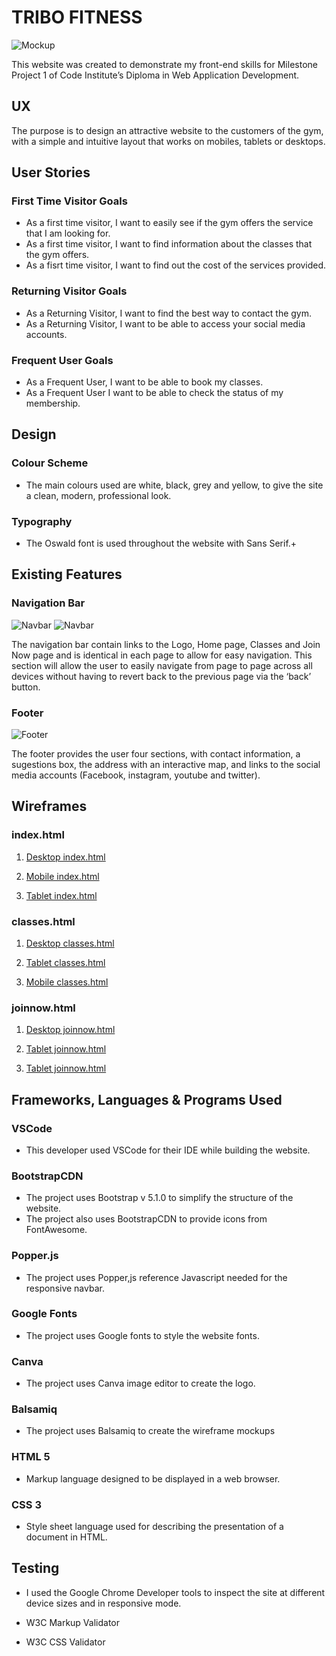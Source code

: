 # TRIBO FITNESS

![Mockup](../gym-project/assets/img/true.png)

This website was created to demonstrate my front-end skills for Milestone Project 1 of Code Institute’s Diploma in Web Application Development. 
## UX

The purpose is to design an attractive website to the customers of the gym, with a simple and intuitive layout that works on mobiles, tablets or desktops.

## User Stories
### First Time Visitor Goals

- As a first time visitor, I want to easily see if the gym offers the service that I am looking for.
- As a first time visitor, I want to find information about the classes that the gym offers.
- As a fisrt time visitor, I want to find out the cost of the services provided.

### Returning Visitor Goals
- As a Returning Visitor, I want to find the best way to contact the gym.
- As a Returning Visitor, I want to be able to access your social media accounts.

### Frequent User Goals
- As a Frequent User, I want to be able to book my classes.
- As a Frequent User I want to be able to check the status of my membership.



## Design
### Colour Scheme

- The main colours used are white, black, grey and yellow, to give the site a clean, modern, professional look.

### Typography

- The Oswald font is used throughout the website with Sans Serif.+

## Existing Features

### Navigation Bar
![Navbar](../gym-project/assets/img/navbar1.png)
![Navbar](../gym-project/assets/img/navbar2.png)

The navigation bar contain links to the Logo, Home page, Classes and Join Now page and is identical in each page to allow for easy navigation.
This section will allow the user to easily navigate from page to page across all devices without having to revert back to the previous page via the ‘back’ button.

### Footer
![Footer](../gym-project/assets/img/footer.png)

The footer provides the user four sections, with contact information, a sugestions box, the address with an interactive map, and links to the social media accounts (Facebook, instagram, youtube and twitter).

## Wireframes

### index.html
1. [Desktop index.html](../gym-project/wireframe/desktop.pdf)

2. [Mobile index.html](../gym-project/wireframe/smartphone.pdf)

3. [Tablet index.html](../gym-project/wireframe/tablet.pdf)

### classes.html
1. [Desktop classes.html](../gym-project/wireframe/desktopclasses.pdf)

2. [Tablet classes.html](../gym-project/wireframe/tabletclasses.pdf)

3. [Mobile classes.html](../gym-project/wireframe/mobileclasses.pdf)

### joinnow.html
1. [Desktop joinnow.html](../gym-project/wireframe/desktopjoinnow.pdf)

2. [Tablet joinnow.html](../gym-project/wireframe/tabletjoin.pdf)

3. [Tablet joinnow.html](../gym-project/wireframe/mobilejoin.pdf)



## Frameworks, Languages & Programs Used

### VSCode
- This developer used VSCode for their IDE while building the website.

### BootstrapCDN
- The project uses Bootstrap v 5.1.0 to simplify the structure of the website.
- The project also uses BootstrapCDN to provide icons from FontAwesome.

### Popper.js
- The project uses Popper,js reference Javascript needed for the responsive navbar.

### Google Fonts
- The project uses Google fonts to style the website fonts.

### Canva
- The project uses Canva image editor to create the logo.

### Balsamiq 
- The project uses Balsamiq to create the wireframe mockups

### HTML 5 
- Markup language designed to be displayed in a web browser.

### CSS 3
- Style sheet language used for describing the presentation of a document in HTML.

## Testing

- I used the Google Chrome Developer tools to inspect the site at different device sizes and in responsive mode.

- W3C Markup Validator

- W3C CSS Validator 

